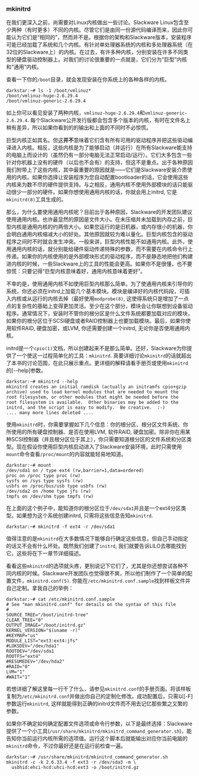 ### mkinitrd

在我们更深入之前，尚需要对Linux内核做出一些讨论。Slackware Linux包含至少两种（有时更多）不同的内核。尽管它们是由同一份源代码编译而来，因此你可能认为它们是“相同的”，然而并不是。根据你的架构和Slackware版本，安装程序可能已经加载了系统和几个内核。有针对单处理器系统的内核和多处理器系统（在32位的Slackware上）的内核。在过去，有许多种内核，分别安装在许多不同类型的硬盘驱动控制器上。对我们的讨论很重要的一点就是，它们分为“巨型”内核和“通用”内核。

查看一下你的`/boot`目录，就会发现安装在你系统上的各种各样的内核。

```
darkstar:~# ls -1 /boot/vmlinuz*
/boot/vmlinuz-huge-2.6.29.4
/boot/vmlinuz-generic-2.6.29.4
```

如上你可以看见安装了两种内核，`vmlinuz-huge-2.6.29.4`和`vmlinuz-generic-2.6.29.4`. 每个Slackware公开发行版都会包含多个版本的内核，有时在文件名上稍有差异，所以如果你看到的的输出和上面的不同时不必惊慌。

巨型内核正如其名。但这**并不**意味着它们含有所有可用的驱动程序并把这些驱动编译进入内核。相反，这些内核是为了能够启动（并运行）在所有Slackware能支持的电脑上而设计的（虽然仍有一部分电脑无法正常启动/运行）。它们大多包含一些针对你机器上没有的硬件（以后也不会有）的支持，但这不是重点。出于各种原因我们附带上了这些内核，其中最重要的原因就是——它们是Slackware安装介质使用的内核。如果你选择让安装程序为您自动配置bootloader的话，它会使用这些内核来为数不尽的硬件提供支持。与之相反，通用内核不使用外部模块的话只能驱动很少一部分的硬件。如果你想使用通用内核的话，你就会用上initrd, 它是`mkinitrd(8)`工具生成的。

那么，为什么要使用通用内核呢？目前出于各种原因，Slackware的开发团队建议使用通用内核。也许最显然的原因是文件大小。在未压缩并未加载到内存之前，巨型内核是通用内核的约两倍大小​​。如果您运行的是旧机器，或内存很小的机器，你会明白通用内核缩减大小的好处。其他原因就较为难以量化。巨型内核包含的驱动程序之间时不时就会发生冲突。一般来讲，​​巨型内核性能不如通用内核。此外，使用通用内核的话，就分别能给硬件驱动传递特殊的参数，而不需要在内核命令行上传递。如果你的内核使用的是外部模块形式的驱动程序，而不是静态地把他们构建进内核的时候，一些Slackware上的工具的性能会更高。如果你不是很懂，也不要惊慌：只要记得“巨型内核意味着好，通用内核意味着更好”。

不幸的是，使用通用内核不如使用巨型内核那么简单。为了使通用内核来引导你的系统，你还必须在initrd上加载几个基本模块。模块是编译好的内核代码段，可插入内核或从运行的内核去掉（最好使用`modprobe(8)`, 这使得系统只是增加了一点点的复杂性的基础上变得更加灵活。至少在这个部分，模块会让你联想到设备驱动程序。通常情况下，安装时不管你的根分区是什么文件系统都要加载对应的模块，如果你的根分区位于SCSI硬盘或者RAID控制器上也要加载模块。最后，如果你使用软件RAID, 硬盘加密，或LVM, 你还需要创建一个initrd, 无论你是否使用通用内核。

initrd是一个`cpio(1)`文档，所以创建起来不是那么简单。还好，Slackware为你提供了一个使这一过程简单化的工具：`mkinitrd`. 真要详细讨论`mkinitrd`的话就超出了本书的讨论范围，在此只展示重点。更详细的解释请看手册页或使用`mkinitrd`的[--help]参数。

```
darkstar:~# mkinitrd --help
mkinitrd creates an initial ramdisk (actually an initramfs cpio+gzip
archive) used to load kernel modules that are needed to mount the
root filesystem, or other modules that might be needed before the
root filesystem is available.  Other binaries may be added to the
initrd, and the script is easy to modify.  Be creative.  :-)
.... many more lines deleted ....
```

使用`mkinitrd`时，你需要掌握如下几个信息：你的根分区、根分区文件系统、你所使用的所有硬盘控制器、是否在使用LVM, 软件RAID, 硬盘加密。除非你在用某种SCSI控制器（并且根分区位于其上），你只需要知道根分区的文件系统和分区类型。现在假设你使用巨型内核启动进入了Slackware安装环境，此时只需使用`mount`命令查看`/proc/mount`的内容就能轻易地知道。

```
darkstar:~# mount
/dev/sda1 on / type ext4 (rw,barrier=1,data=ordered)
proc on /proc type proc (rw)
sysfs on /sys type sysfs (rw)
usbfs on /proc/bus/usb type usbfs (rw)
/dev/sda2 on /home type jfs (rw)
tmpfs on /dev/shm type tmpfs (rw)
```

在上面的这个例子中，能知道你的根分区位于`/dev/sda1`并且是一个ext4分区类型。如果想为这个系统创建initrd, 只需将这些信息告知`mkinitrd`.

```
darkstar:~# mkinitrd -f ext4 -r /dev/sda1
```

值得注意的是`mkinitrd`在大多数情况下能够自行确定这些信息，但自己手动指定的话又不会有什么坏处。既然我们创建了`initrd`, 我们就要告诉LILO去哪能找到它。这些将在下一章节详细描述。

看看这些`mkinitrd`的选项就头疼，更别说记下它们了，尤其是你还想尝试各种不同内核的时候。Slackware开发团队也觉得很不爽，所以他们制作了一个简单的配置文件，`mkinitrd.conf(5)`. 你能在`/etc/mkinitrd.conf.sample`找到样板文件并自己定制。拿我自己的举例：

```
darkstar:~# cat /etc/mkinitrd.conf.sample
# See "man mkinitrd.conf" for details on the syntax of this file
#
SOURCE_TREE="/boot/initrd-tree"
CLEAR_TREE="0"
OUTPUT_IMAGE="/boot/initrd.gz"
KERNEL_VERSION="$(uname -r)"
#KEYMAP="us"
MODULE_LIST="ext3:ext4:jfs"
#LUKSDEV="/dev/hda1"
ROOTDEV="/dev/sda1
ROOTFS="ext4"
#RESUMEDEV="/dev/hda2"
#RAID="0"
LVM="1"
#WAIT="1"
```

若想详细了解这里每一行干了什么，请参见`mkinitrd.conf`的手册页面。将该样板复制为`/etc/mkinitrd.conf`并做出你自己的定制化修改。成功配置后，只需以[-F]参数运行`mkinitrd`, 这样就能得到正确的initrd文件而不用去记忆那些繁之又繁的参数。

如果你不确定如何确定配置文件选项或命令行参数，以下是最终选择：Slackware提供了一个小工具(`/usr/share/mkinitrd/mkinitrd_command_generator.sh`)，能告知你当前运行内核所需的选项值。运行这个脚本后就能输出对应你当前电脑的`mkinitrd`命令，不过你最好还是在运行前检查一遍。

```
darkstar:~# /usr/share/mkinitrd/mkinitrd_command_generator.sh
mkinitrd -c -k 2.6.33.4 -f ext3 -r /dev/sda3 -m \
  usbhid:ehci-hcd:uhci-hcd:ext3 -o /boot/initrd.gz
```

